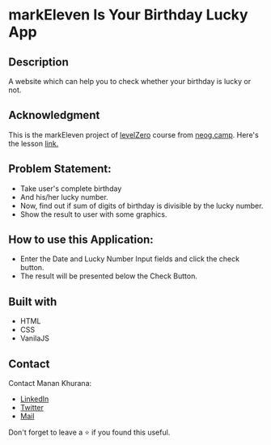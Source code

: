 # markEleven Is Your Birthday Lucky App
## Description
A website which can help you to check whether your birthday is lucky or not.

## Acknowledgment
This is the markEleven project of [levelZero](https://neog.camp/level-zero) course from [neog.camp](neog.camp). Here's the lesson [link.](https://neog.camp/guide/lessonSeven)

## Problem Statement:
- Take user's complete birthday
- And his/her lucky number.
- Now, find out if sum of digits of birthday is divisible by the lucky number.
- Show the result to user with some graphics.

## How to use this Application:
- Enter the Date and Lucky Number Input fields and click the check button.
- The result will be presented below the Check Button.

## Built with
- HTML
- CSS
- VanilaJS

## Contact
Contact Manan Khurana:
- [LinkedIn](https://www.linkedin.com/in/manan-khurana-1b135b19b/)
- [Twitter](https://twitter.com/manankhurrana)
- [Mail](mailto:khuranamanan12@gmail.com)

Don't forget to leave a ⭐ if you found this useful.
